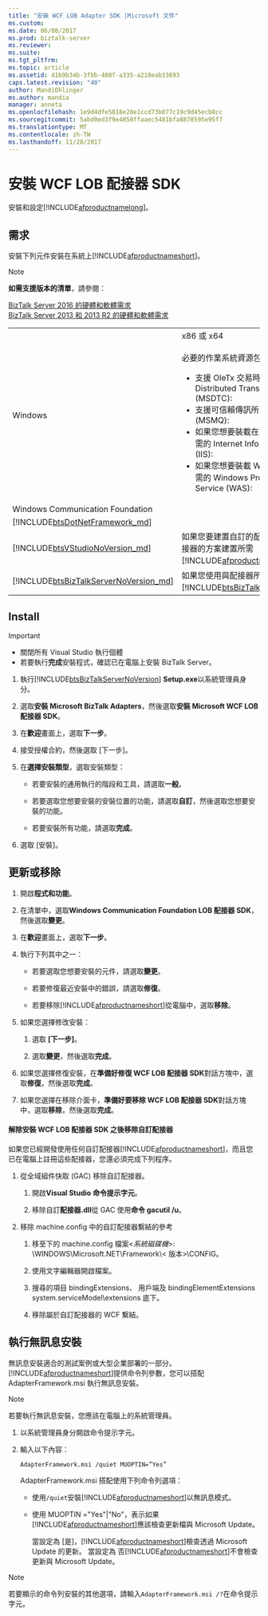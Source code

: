 ```yaml
---
title: "安裝 WCF LOB Adapter SDK |Microsoft 文件"
ms.custom: 
ms.date: 06/08/2017
ms.prod: biztalk-server
ms.reviewer: 
ms.suite: 
ms.tgt_pltfrm: 
ms.topic: article
ms.assetid: 41b9b34b-3fbb-480f-a335-a218eab33693
caps.latest.revision: "40"
author: MandiOhlinger
ms.author: mandia
manager: anneta
ms.openlocfilehash: 1e9d4dfe5818e28e1ccd73b077c19c9d45ecb8cc
ms.sourcegitcommit: 5abd0ed3f9e4858ffaaec5481bfa8878595e95f7
ms.translationtype: MT
ms.contentlocale: zh-TW
ms.lasthandoff: 11/28/2017
---
```

# <a name="install-the-wcf-lob-adapter-sdk"></a>安裝 WCF LOB 配接器 SDK
安裝和設定[!INCLUDE[afproductnamelong](../../includes/afproductnamelong-md.md)]。 
  
## <a name="requirements"></a>需求 
安裝下列元件安裝在系統上[!INCLUDE[afproductnameshort](../../includes/afproductnameshort-md.md)]。 

> [!NOTE]
> **如需支援版本的清單**，請參閱： 
> 
> [BizTalk Server 2016 的硬體和軟體需求](../../install-and-config-guides/hardware-and-software-requirements-for-biztalk-server-2016.md)  
> [BizTalk Server 2013 和 2013 R2 的硬體和軟體需求](../../install-and-config-guides/hardware-and-software-requirements-for-biztalk-server-2013-and-2013-r2.md)
 
 | | | 
 | --- | --- |
 | Windows | x86 或 x64 <br/><br/>必要的作業系統資源包括：<br/> <ul><li>支援 OleTx 交易時所需的 Microsoft Distributed Transaction Coordinator (MSDTC):</li><li>支援可信賴傳訊所需的訊息佇列 (MSMQ):</li><li>如果您想要裝載在 IIS 中的應用程式所需的 Internet Information Services (IIS):</li><li>如果您想要裝載 WAS 中的應用程式所需的 Windows Process Activation Service (WAS):</li></ul> |
 |Windows Communication Foundation| | 
 | [!INCLUDE[btsDotNetFramework_md](../../includes/btsdotnetframework-md.md)] | | 
 | [!INCLUDE[btsVStudioNoVersion_md](../../includes/btsvstudionoversion-md.md)] | 如果您要建置自訂的配接器，或開發使用配接器的方案建置所需[!INCLUDE[afproductnameshort](../../includes/afproductnameshort-md.md)]。 |
| [!INCLUDE[btsBizTalkServerNoVersion_md](../../includes/btsbiztalkservernoversion-md.md)] | 如果您使用與配接器所需[!INCLUDE[btsBizTalkServerNoVersion](../../includes/btsbiztalkservernoversion-md.md)]。  |


  
## <a name="install"></a>Install

> [!IMPORTANT]
> * 關閉所有 Visual Studio 執行個體
> * 若要執行**完成**安裝程式，確認已在電腦上安裝 BizTalk Server。  
  
1.  執行[!INCLUDE[btsBizTalkServerNoVersion](../../includes/btsbiztalkservernoversion-md.md)] **Setup.exe**以系統管理員身分。
  
2.  選取**安裝 Microsoft BizTalk Adapters**，然後選取**安裝 Microsoft WCF LOB 配接器 SDK**。  
  
3.  在**歡迎**畫面上，選取**下一步**。  
  
4.  接受授權合約，然後選取 [下一步]。  
  
5.  在**選擇安裝類型**，選取安裝類型：  
  
    -   若要安裝的通用執行的階段和工具，請選取**一般**。  
  
    -   若要選取您想要安裝的安裝位置的功能，請選取**自訂**，然後選取您想要安裝的功能。  
  
    -   若要安裝所有功能，請選取**完成**。  
  
6.  選取 [安裝]。  
  
## <a name="update-or-remove"></a>更新或移除
  
1.  開啟**程式和功能**。 
  
2.  在清單中，選取**Windows Communication Foundation LOB 配接器 SDK**，然後選取**變更**。  
  
3.  在**歡迎**畫面上，選取**下一步**。  
  
4.  執行下列其中之一：  
  
    -   若要選取您想要安裝的元件，請選取**變更**。  
  
    -   若要修復最近安裝中的錯誤，請選取**修復**。  
  
    -   若要移除[!INCLUDE[afproductnameshort](../../includes/afproductnameshort-md.md)]從電腦中，選取**移除**。  
  
5.  如果您選擇修改安裝：  
  
    1.  選取 **[下一步]**。  
  
    2.  選取**變更**，然後選取**完成**。  
  
6.  如果您選擇修復安裝，在**準備好修復 WCF LOB 配接器 SDK**對話方塊中，選取**修復**，然後選取**完成**。  
  
7.  如果您選擇在移除介面卡，**準備好要移除 WCF LOB 配接器 SDK**對話方塊中，選取**移除**，然後選取**完成**。  
  
  
#### <a name="remove-custom-adapters-after-uninstalling-the-wcf-lob-adapter-sdk"></a>解除安裝 WCF LOB 配接器 SDK 之後移除自訂配接器  

 如果您已經開發使用任何自訂配接器[!INCLUDE[afproductnameshort](../../includes/afproductnameshort-md.md)]，而且您已在電腦上註冊這些配接器，您還必須完成下列程序。  
  
1.  從全域組件快取 (GAC) 移除自訂配接器。  
  
    1.  開啟**Visual Studio 命令提示字元**。  
  
    2.  移除自訂**配接器.dll**從 GAC 使用**命令 gacutil /u**。  
  
2.  移除 machine.config 中的自訂配接器繫結的參考  
  
    1.  移至下的 machine.config 檔案\<*系統磁碟機*\>: \WINDOWS\Microsoft.NET\Framework\\< 版本\>\CONFIG。  
  
    2.  使用文字編輯器開啟檔案。  
  
    3.  搜尋的項目 bindingExtensions、 用戶端及 bindingElementExtensions system.serviceModel\extensions 底下。  
  
    4.  移除屬於自訂配接器的 WCF 繫結。  
  
## <a name="do-a-silent-installation"></a>執行無訊息安裝  
 無訊息安裝適合的測試案例或大型企業部署的一部分。 [!INCLUDE[afproductnameshort](../../includes/afproductnameshort-md.md)]提供命令列參數，您可以搭配 AdapterFramework.msi 執行無訊息安裝。  
 
> [!NOTE]
>  若要執行無訊息安裝，您應該在電腦上的系統管理員。 

  
1.  以系統管理員身分開啟命令提示字元。  
  
2.  輸入以下內容：
  
    ```  
    AdapterFramework.msi /quiet MUOPTIN=”Yes”  
    ```  
  
    AdapterFramework.msi 搭配使用下列命令列選項：  
  
    * 使用`/quiet`安裝[!INCLUDE[afproductnameshort](../../includes/afproductnameshort-md.md)]以無訊息模式。  
  
    * 使用 MUOPTIN ="Yes"&#124;"No"，表示如果[!INCLUDE[afproductnameshort](../../includes/afproductnameshort-md.md)]應該檢查更新檔與 Microsoft Update。  
    
        當設定為 [是]，[!INCLUDE[afproductnameshort](../../includes/afproductnameshort-md.md)]檢查透過 Microsoft Update 的更新。 當設定為 否[!INCLUDE[afproductnameshort](../../includes/afproductnameshort-md.md)]不會檢查更新與 Microsoft Update。  
  
> [!NOTE]
>  若要顯示的命令列安裝的其他選項，請輸入`AdapterFramework.msi /?`在命令提示字元。  
  
